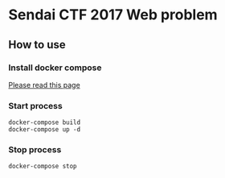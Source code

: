 # Sendai CTF 2017 Web problem

## How to use
### Install docker compose

[Please read this page](https://docs.docker.com/compose/install/#install-compose)

### Start process

```
docker-compose build
docker-compose up -d
```

### Stop process

```
docker-compose stop
```

